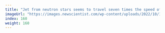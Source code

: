 ```yaml
---
title: "Jet from neutron stars seems to travel seven times the speed of light"
imageUrl: "https://images.newscientist.com/wp-content/uploads/2022/10/12140033/SEI_129109086.jpg?width=600"
index: 160
weight: 160
---
```


